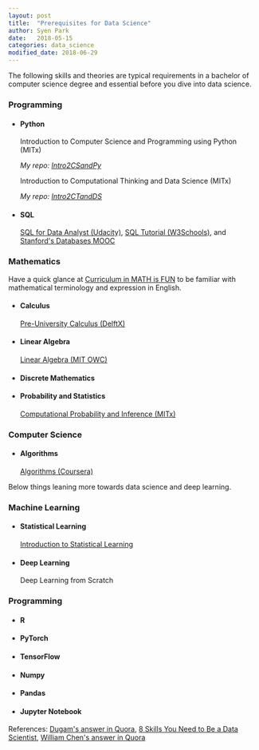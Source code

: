 ```yaml
---
layout: post
title:  "Prerequisites for Data Science"
author: Syen Park
date:   2018-05-15
categories: data_science
modified_date: 2018-06-29
---
```


The following skills and theories are typical requirements in a bachelor of computer science degree and essential before you dive into data science.

### __Programming__
- #### Python
    Introduction to Computer Science and Programming using Python (MITx)
    
    *My repo: [Intro2CSandPy](https://github.com/syenpark/Intro2CSandPy)*
    
    Introduction to Computational Thinking and Data Science (MITx)
    
    *My repo: [Intro2CTandDS](https://github.com/syenpark/Intro2CTandDS)*
- #### SQL
    [SQL for Data Analyst (Udacity)](https://www.udacity.com/course/sql-for-data-analysis--ud198), [SQL Tutorial (W3Schools)](https://www.w3schools.com/sql/), and [Stanford's Databases MOOC](https://cs.stanford.edu/people/widom/DB-mooc.html)

### __Mathematics__
Have a quick glance at [Curriculum in MATH is FUN](https://www.mathsisfun.com/links/index-curriculum.html) to be familiar with mathematical terminology and expression in English.

- #### Calculus
    [Pre-University Calculus (DelftX)](https://www.edx.org/course/pre-university-calculus)
- #### Linear Algebra
    [Linear Algebra (MIT OWC)](https://ocw.mit.edu/courses/mathematics/18-06sc-linear-algebra-fall-2011/)
- #### Discrete Mathematics
- #### Probability and Statistics
    [Computational Probability and Inference (MITx)](https://courses.edx.org/courses/course-v1:MITx+6.008.1x+3T2016/course/)

### __Computer Science__
- #### Algorithms
    [Algorithms (Coursera)](https://www.coursera.org/specializations/algorithms)

Below things leaning more towards data science and deep learning.
    
### __Machine Learning__
- #### Statistical Learning
    [Introduction to Statistical Learning](http://www-bcf.usc.edu/~gareth/ISL/index.html)
- #### Deep Learning
    Deep Learning from Scratch

### __Programming__
- #### R
- #### PyTorch
- #### TensorFlow
- #### Numpy
- #### Pandas
- #### Jupyter Notebook

References:
[Dugam's answer in Quora](https://www.quora.com/What-are-the-skills-required-for-big-data-jobs-such-as-a-data-analyst-data-engineer-or-data-developer/answer/Akash-Dugam), [8 Skills You Need to Be a Data Scientist](https://blog.udacity.com/2014/11/data-science-job-skills.html), [William Chen's answer in Quora](https://www.quora.com/How-can-I-become-a-data-scientist-1/answers/4451343?share=e33a5067&srid=pQKQw)
